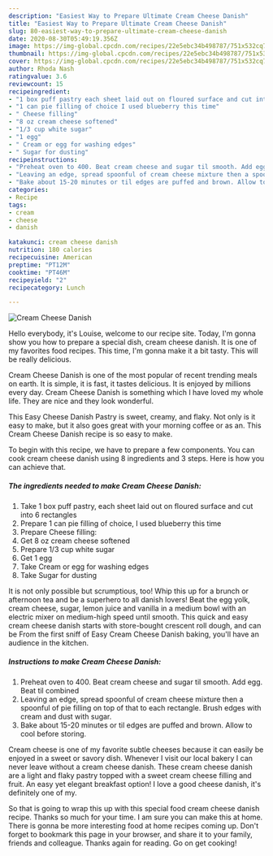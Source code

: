 ```yaml
---
description: "Easiest Way to Prepare Ultimate Cream Cheese Danish"
title: "Easiest Way to Prepare Ultimate Cream Cheese Danish"
slug: 80-easiest-way-to-prepare-ultimate-cream-cheese-danish
date: 2020-08-30T05:49:19.356Z
image: https://img-global.cpcdn.com/recipes/22e5ebc34b498787/751x532cq70/cream-cheese-danish-recipe-main-photo.jpg
thumbnail: https://img-global.cpcdn.com/recipes/22e5ebc34b498787/751x532cq70/cream-cheese-danish-recipe-main-photo.jpg
cover: https://img-global.cpcdn.com/recipes/22e5ebc34b498787/751x532cq70/cream-cheese-danish-recipe-main-photo.jpg
author: Rhoda Nash
ratingvalue: 3.6
reviewcount: 15
recipeingredient:
- "1 box puff pastry each sheet laid out on floured surface and cut into 6 rectangles"
- "1 can pie filling of choice I used blueberry this time"
- " Cheese filling"
- "8 oz cream cheese softened"
- "1/3 cup white sugar"
- "1 egg"
- " Cream or egg for washing edges"
- " Sugar for dusting"
recipeinstructions:
- "Preheat oven to 400. Beat cream cheese and sugar til smooth. Add egg. Beat til combined"
- "Leaving an edge, spread spoonful of cream cheese mixture then a spoonful of pie filling on top of that to each rectangle. Brush edges with cream and dust with sugar."
- "Bake about 15-20 minutes or til edges are puffed and brown. Allow to cool before storing."
categories:
- Recipe
tags:
- cream
- cheese
- danish

katakunci: cream cheese danish 
nutrition: 180 calories
recipecuisine: American
preptime: "PT12M"
cooktime: "PT46M"
recipeyield: "2"
recipecategory: Lunch

---
```



![Cream Cheese Danish](https://img-global.cpcdn.com/recipes/22e5ebc34b498787/751x532cq70/cream-cheese-danish-recipe-main-photo.jpg)

Hello everybody, it's Louise, welcome to our recipe site. Today, I'm gonna show you how to prepare a special dish, cream cheese danish. It is one of my favorites food recipes. This time, I'm gonna make it a bit tasty. This will be really delicious.

Cream Cheese Danish is one of the most popular of recent trending meals on earth. It is simple, it is fast, it tastes delicious. It is enjoyed by millions every day. Cream Cheese Danish is something which I have loved my whole life. They are nice and they look wonderful.

This Easy Cheese Danish Pastry is sweet, creamy, and flaky. Not only is it easy to make, but it also goes great with your morning coffee or as an. This Cream Cheese Danish recipe is so easy to make.


To begin with this recipe, we have to prepare a few components. You can cook cream cheese danish using 8 ingredients and 3 steps. Here is how you can achieve that.

<!--inarticleads1-->

##### The ingredients needed to make Cream Cheese Danish:

1. Take 1 box puff pastry, each sheet laid out on floured surface and cut into 6 rectangles
1. Prepare 1 can pie filling of choice, I used blueberry this time
1. Prepare  Cheese filling:
1. Get 8 oz cream cheese softened
1. Prepare 1/3 cup white sugar
1. Get 1 egg
1. Take  Cream or egg for washing edges
1. Take  Sugar for dusting


It is not only possible but scrumptious, too! Whip this up for a brunch or afternoon tea and be a superhero to all danish lovers! Beat the egg yolk, cream cheese, sugar, lemon juice and vanilla in a medium bowl with an electric mixer on medium-high speed until smooth. This quick and easy cream cheese danish starts with store-bought crescent roll dough, and can be From the first sniff of Easy Cream Cheese Danish baking, you&#39;ll have an audience in the kitchen. 

<!--inarticleads2-->

##### Instructions to make Cream Cheese Danish:

1. Preheat oven to 400. Beat cream cheese and sugar til smooth. Add egg. Beat til combined
1. Leaving an edge, spread spoonful of cream cheese mixture then a spoonful of pie filling on top of that to each rectangle. Brush edges with cream and dust with sugar.
1. Bake about 15-20 minutes or til edges are puffed and brown. Allow to cool before storing.


Cream cheese is one of my favorite subtle cheeses because it can easily be enjoyed in a sweet or savory dish. Whenever I visit our local bakery I can never leave without a cream cheese danish. These cream cheese danish are a light and flaky pastry topped with a sweet cream cheese filling and fruit. An easy yet elegant breakfast option! I love a good cheese danish, it&#39;s definitely one of my. 

So that is going to wrap this up with this special food cream cheese danish recipe. Thanks so much for your time. I am sure you can make this at home. There is gonna be more interesting food at home recipes coming up. Don't forget to bookmark this page in your browser, and share it to your family, friends and colleague. Thanks again for reading. Go on get cooking!
